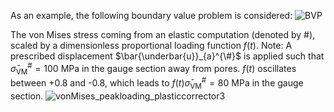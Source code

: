 As an example, the following boundary value problem is considered:
![BVP](https://github.com/user-attachments/assets/478e1902-888f-4d95-b33a-5bccd9bb626d)

The von Mises stress coming from an elastic computation (denoted by $\#$), scaled by a dimensionless proportional loading function $f(t)$.
Note: A prescribed displacement $\bar{\underbar{u}}_{a}^{\#}$ is applied such that $\bar{\sigma}_{\textrm{VM}}^{\#} = 100$ MPa in the gauge section away from pores.
$f(t)$ oscillates between +0.8 and -0.8, which leads to $f(t)\bar{\sigma}_{\textrm{VM}}^{\#} = 80$ MPa in the gauge section.
![vonMises_peakloading_plasticcorrector3](https://github.com/user-attachments/assets/3ec8dfdf-30d0-4838-84a0-442a31ad4627)
